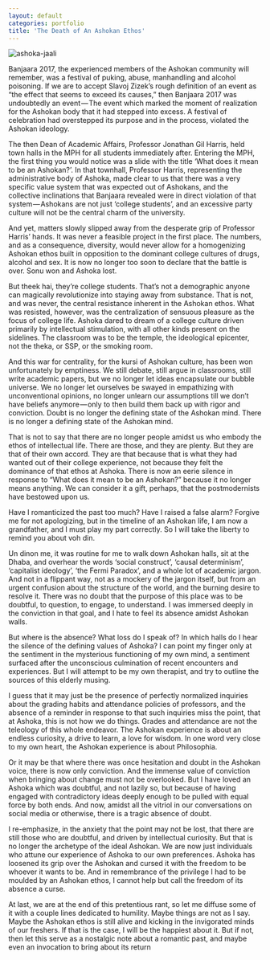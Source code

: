 ```yaml
---
layout: default
categories: portfolio
title: 'The Death of An Ashokan Ethos'
---
```


![ashoka-jaali]({{site.baseurl}}/https://cdn-images-1.medium.com/max/2560/1*wwpSlS2V5kAMGN3Fu3n_Jw.jpeg)

Banjaara 2017, the experienced members of the Ashokan community will remember, was a festival of puking, abuse, manhandling and alcohol poisoning. If we are to accept Slavoj Zizek’s rough definition of an event as “the effect that seems to exceed its causes,” then Banjaara 2017 was undoubtedly an event — The event which marked the moment of realization for the Ashokan body that it had stepped into excess. A festival of celebration had overstepped its purpose and in the process, violated the Ashokan ideology.

The then Dean of Academic Affairs, Professor Jonathan Gil Harris, held town halls in the MPH for all students immediately after. Entering the MPH, the first thing you would notice was a slide with the title ‘What does it mean to be an Ashokan?’. In that townhall, Professor Harris, representing the administrative body of Ashoka, made clear to us that there was a very specific value system that was expected out of Ashokans, and the collective inclinations that Banjaara revealed were in direct violation of that system — Ashokans are not just ‘college students’, and an excessive party culture will not be the central charm of the university.

And yet, matters slowly slipped away from the desperate grip of Professor Harris’ hands. It was never a feasible project in the first place. The numbers, and as a consequence, diversity, would never allow for a homogenizing Ashokan ethos built in opposition to the dominant college cultures of drugs, alcohol and sex. It is now no longer too soon to declare that the battle is over. Sonu won and Ashoka lost.

But theek hai, they’re college students. That’s not a demographic anyone can magically revolutionize into staying away from substance. That is not, and was never, the central resistance inherent in the Ashokan ethos. What was resisted, however, was the centralization of sensuous pleasure as the focus of college life. Ashoka dared to dream of a college culture driven primarily by intellectual stimulation, with all other kinds present on the sidelines. The classroom was to be the temple, the ideological epicenter, not the theka, or SSP, or the smoking room.

And this war for centrality, for the kursi of Ashokan culture, has been won unfortunately by emptiness. We still debate, still argue in classrooms, still write academic papers, but we no longer let ideas encapsulate our bubble universe. We no longer let ourselves be swayed in empathizing with unconventional opinions, no longer unlearn our assumptions till we don’t have beliefs anymore — only to then build them back up with rigor and conviction. Doubt is no longer the defining state of the Ashokan mind. There is no longer a defining state of the Ashokan mind.

That is not to say that there are no longer people amidst us who embody the ethos of intellectual life. There are those, and they are plenty. But they are that of their own accord. They are that because that is what they had wanted out of their college experience, not because they felt the dominance of that ethos at Ashoka. There is now an eerie silence in response to “What does it mean to be an Ashokan?” because it no longer means anything. We can consider it a gift, perhaps, that the postmodernists have bestowed upon us.

Have I romanticized the past too much? Have I raised a false alarm? Forgive me for not apologizing, but in the timeline of an Ashokan life, I am now a grandfather, and I must play my part correctly. So I will take the liberty to remind you about voh din.

Un dinon me, it was routine for me to walk down Ashokan halls, sit at the Dhaba, and overhear the words ‘social construct’, ‘causal determinism’, ‘capitalist ideology’, ‘the Fermi Paradox’, and a whole lot of academic jargon. And not in a flippant way, not as a mockery of the jargon itself, but from an urgent confusion about the structure of the world, and the burning desire to resolve it. There was no doubt that the purpose of this place was to be doubtful, to question, to engage, to understand. I was immersed deeply in the conviction in that goal, and I hate to feel its absence amidst Ashokan walls.

But where is the absence? What loss do I speak of? In which halls do I hear the silence of the defining values of Ashoka? I can point my finger only at the sentiment in the mysterious functioning of my own mind, a sentiment surfaced after the unconscious culmination of recent encounters and experiences. But I will attempt to be my own therapist, and try to outline the sources of this elderly musing.

I guess that it may just be the presence of perfectly normalized inquiries about the grading habits and attendance policies of professors, and the absence of a reminder in response to that such inquiries miss the point, that at Ashoka, this is not how we do things. Grades and attendance are not the teleology of this whole endeavor. The Ashokan experience is about an endless curiosity, a drive to learn, a love for wisdom. In one word very close to my own heart, the Ashokan experience is about Philosophia.

Or it may be that where there was once hesitation and doubt in the Ashokan voice, there is now only conviction. And the immense value of conviction when bringing about change must not be overlooked. But I have loved an Ashoka which was doubtful, and not lazily so, but because of having engaged with contradictory ideas deeply enough to be pulled with equal force by both ends. And now, amidst all the vitriol in our conversations on social media or otherwise, there is a tragic absence of doubt.

I re-emphasize, in the anxiety that the point may not be lost, that there are still those who are doubtful, and driven by intellectual curiosity. But that is no longer the archetype of the ideal Ashokan. We are now just individuals who attune our experience of Ashoka to our own preferences. Ashoka has loosened its grip over the Ashokan and cursed it with the freedom to be whoever it wants to be. And in remembrance of the privilege I had to be moulded by an Ashokan ethos, I cannot help but call the freedom of its absence a curse.

At last, we are at the end of this pretentious rant, so let me diffuse some of it with a couple lines dedicated to humility. Maybe things are not as I say. Maybe the Ashokan ethos is still alive and kicking in the invigorated minds of our freshers. If that is the case, I will be the happiest about it. But if not, then let this serve as a nostalgic note about a romantic past, and maybe even an invocation to bring about its return
